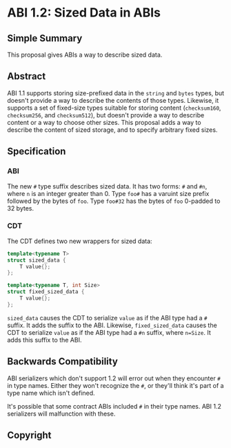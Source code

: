 # ABI 1.2: Sized Data in ABIs

## Simple Summary

This proposal gives ABIs a way to describe sized data.

## Abstract

ABI 1.1 supports storing size-prefixed data in the `string` and `bytes` types, but doesn't provide a way to describe the contents
of those types. Likewise, it supports a set of fixed-size types suitable for storing content (`checksum160`, `checksum256`,
and `checksum512`), but doesn't provide a way to describe content or a way to choose other sizes. This proposal adds a way to
describe the content of sized storage, and to specify arbitrary fixed sizes.

## Specification

### ABI

The new `#` type suffix describes sized data. It has two forms: `#` and `#n`, where `n` is an integer greater than 0.
Type `foo#` has a varuint size prefix followed by the bytes of `foo`. Type `foo#32` has the bytes of `foo` 0-padded
to 32 bytes.

### CDT

The CDT defines two new wrappers for sized data:

```c++
template<typename T>
struct sized_data {
    T value{};
};

template<typename T, int Size>
struct fixed_sized_data {
    T value{};
};
```

`sized_data` causes the CDT to serialize `value` as if the ABI type had a `#` suffix. It adds the suffix to the ABI.
Likewise, `fixed_sized_data` causes the CDT to serialize `value` as if the ABI type had a `#n` suffix, where `n=Size`.
It adds this suffix to the ABI.

## Backwards Compatibility

ABI serializers which don't support 1.2 will error out when they encounter `#` in type names. Either they
won't recognize the `#`, or they'll think it's part of a type name which isn't defined.

It's possible that some contract ABIs included `#` in their type names. ABI 1.2 serializers will malfunction with these.

## Copyright
